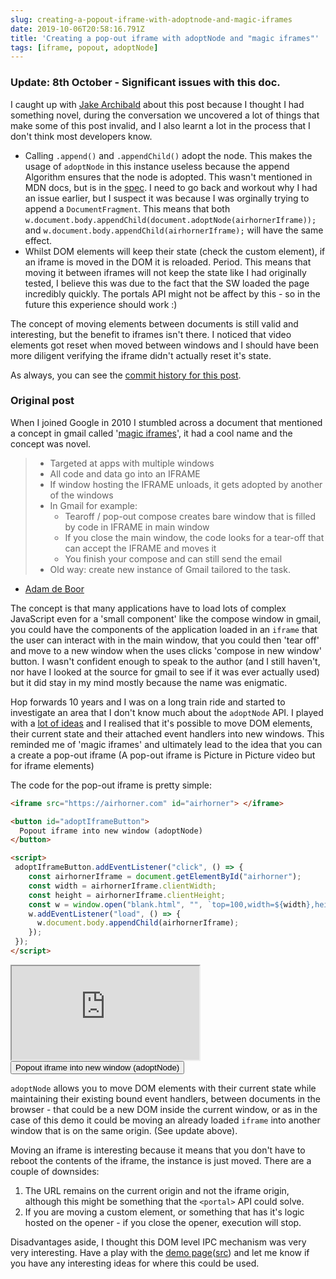 ```yaml
---
slug: creating-a-popout-iframe-with-adoptnode-and-magic-iframes
date: 2019-10-06T20:58:16.791Z
title: 'Creating a pop-out iframe with adoptNode and "magic iframes"'
tags: [iframe, popout, adoptNode]
---
```


### Update: 8th October - Significant issues with this doc.

I caught up with [Jake Archibald](https://jakearchibald.com/) about this post because I thought I had something novel, during the conversation we uncovered a lot of things that make some of this post invalid, and I also learnt a lot in the process that I don't think most developers know.

* Calling `.append()` and `.appendChild()` adopt the node. This makes the usage of `adoptNode` in this instance useless because the append Algorithm ensures that the node is adopted. This wasn't mentioned in MDN docs, but is in the [spec](https://dom.spec.whatwg.org/#concept-node-append). I need to go back and workout why I had an issue earlier, but I suspect it was because I was orginally trying to append a `DocumentFragment`. This means that both `w.document.body.appendChild(document.adoptNode(airhornerIframe));` and `w.document.body.appendChild(airhornerIframe);` will have the same effect.
* Whilst DOM elements will keep their state (check the custom element), if an iframe is moved in the DOM it is reloaded. Period. This means that moving it between iframes will not keep the state like I had originally tested, I believe this was due to the fact that the SW loaded the page incredibly quickly. The portals API might not be affect by this - so in the future this experience should work :)

The concept of moving elements between documents is still valid and interesting, but the benefit to iframes isn't there. I noticed that video elements got reset when moved between windows and I should have been more diligent verifying the iframe didn't actually reset it's state.

As always, you can see the [commit history for this post](https://github.com/PaulKinlan/paul.kinlan.me/commits/main/content/en/2019-10-06-creating-a-popout-iframe-with-adoptnode-and-magic-iframes.markdown).

### Original post
When I joined Google in 2010 I stumbled across a document that mentioned a concept in gmail called '[magic iframes](https://www.usenix.org/legacy/events/webapps10/tech/slides/deboor.pdf)', it had a cool name and the concept was novel. 

> * Targeted at apps with multiple windows
> * All code and data go into an IFRAME
> * If window hosting the IFRAME unloads, it gets adopted by another of the windows
> * In Gmail for example:
>   * Tearoff / pop-out compose creates bare window that is filled by code in IFRAME in main window
>   * If you close the main window, the code looks for a tear-off that can accept the IFRAME and moves it
>   * You finish your compose and can still send the email
> * Old way: create new instance of Gmail tailored to the task.

- [Adam de Boor](https://www.usenix.org/legacy/events/webapps10/tech/slides/deboor.pdf)

The concept is that many applications have to load lots of complex JavaScript even for a 'small component' like the compose window in gmail, you could have the components of the application loaded in an `iframe` that the user can interact with in the main window, that you could then 'tear off' and move to a new window when the uses clicks 'compose in new window' button. I wasn't confident enough to speak to the author (and I still haven't, nor have I looked at the source for gmail to see if it was ever actually used) but it did stay in my mind mostly because the name was enigmatic.

Hop forwards 10 years and I was on a long train ride and started to investigate an area that I don't know much about the `adoptNode` API. I played with a [lot of ideas](https://nifty-meadowlark.glitch.me/) and I realised that it's possible to move DOM elements, their current state and their attached event handlers into new windows. This reminded me of 'magic iframes' and ultimately lead to the idea that you can a create a pop-out iframe (A pop-out iframe is Picture in Picture video but for iframe elements)

 The code for the pop-out iframe is pretty simple:

```html
<iframe src="https://airhorner.com" id="airhorner"> </iframe>

<button id="adoptIframeButton">
  Popout iframe into new window (adoptNode)
</button>

<script>
 adoptIframeButton.addEventListener("click", () => {
    const airhornerIframe = document.getElementById("airhorner");
    const width = airhornerIframe.clientWidth;
    const height = airhornerIframe.clientHeight;
    const w = window.open("blank.html", "", `top=100,width=${width},height=${height}`);
    w.addEventListener("load", () => {
      w.document.body.appendChild(airhornerIframe);
    });
 });
</script>
```

<iframe src="https://airhorner.com" id="airhorner"> </iframe>

<button id="adoptIframeButton">
  Popout iframe into new window (adoptNode)
</button>

<script>
 adoptIframeButton.addEventListener("click", () => {
    const airhornerIframe = document.getElementById("airhorner");
    const width = airhornerIframe.clientWidth;
    const height = airhornerIframe.clientHeight;
    const w = window.open("/blank.html", "", `top=100,width=${width},height=${height}`);
    w.addEventListener("load", () => {
      w.document.body.appendChild(airhornerIframe);
    });
 });
</script>

`adoptNode` allows you to move DOM elements with their current state while maintaining their existing bound event handlers, between documents in the browser - that could be a new DOM inside the current window, or as in the case of this demo it could be moving an already loaded `iframe` into another window that is on the same origin. (See update above).

Moving an iframe is interesting because it means that you don't have to reboot the contents of the iframe, the instance is just moved. There are a couple of downsides:

1. The URL remains on the current origin and not the iframe origin, although this might be something that the `<portal>` API could solve.
2. If you are moving a custom element, or something that has it's logic hosted on the opener - if you close the opener, execution will stop.

Disadvantages aside, I thought this DOM level IPC mechanism was very very interesting. Have a play with the [demo page](https://nifty-meadowlark.glitch.me/)([src](https://glitch.com/edit/#!/nifty-meadowlark?path=script.js)) and let me know if you have any interesting ideas for where this could be used.

